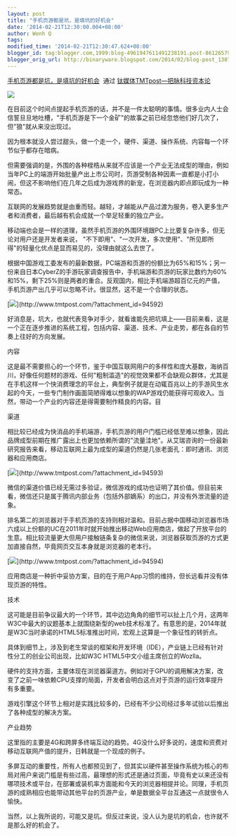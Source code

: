 ```yaml
---
layout: post
title: "手机页游都是坑，是填坑的好机会"
date: '2014-02-21T12:30:00.004+08:00'
author: Wenh Q
tags:
modified_time: '2014-02-21T12:30:47.624+08:00'
blogger_id: tag:blogger.com,1999:blog-4961947611491238191.post-8612657934962761042
blogger_orig_url: http://binaryware.blogspot.com/2014/02/blog-post_1307.html
---
```

[手机页游都是坑，是填坑的好机会](http://www.tmtpost.com/94595.html)  通过
[钛媒体TMTpost—把脉科技资本论](http://www.tmtpost.com/)


![](https://images-blogger-opensocial.googleusercontent.com/gadgets/proxy?url=http%3A%2F%2Fwww.tmtpost.com%2Fwp-content%2Fuploads%2F2014%2F02%2F13929512285.jpg&container=blogger&gadget=a&rewriteMime=image%2F*)

在目前这个时间点提起手机页游的话，并不是一件太聪明的事情。很多业内人士会信誓旦旦地吐槽，"手机页游是下一个金矿"的故事之前已经忽悠他们好几次了，但"狼"就从来没出现过。

因为根本就没人尝过甜头，做一个走一个，硬件、渠道、操作系统、内容每一个环节似乎都存在暗病。

但需要强调的是，外围的各种桎梏从来就不应该是一个产业无法成型的理由，例如当年PC上的端游开始批量产出上市公司时，页游受制各种因素一直都是小打小闹，但这不影响他们在几年之后成为游戏界的新宠，在浏览器内即点即玩成为一种常态。

互联网的发展趋势就是由重而轻。越轻，才越能从产品过渡为服务，卷入更多生产者和消费者，最后越有机会成就一个举足轻重的独立产业。

移动端也会是一样的道理，虽然手机页游的外围环境跟PC上比要复杂许多，但无论对用户还是开发者来说，
"不下即用"、"一次开发，多次使用"、"所见即所得"的轻量化优点是显而易见的，没理由就这么去世了。

根据中国游戏工委发布的最新数据，PC端游和页游的份额比为65%和15%；另一份来自日本CyberZ的手游玩家调查报告中，手机端游和页游的玩家比数约为60%和15%，剩下25%则是两者的重合。反观国内，相比手机端游超百亿元的产值，手机页游产出几乎可以忽略不计。很显然，这不是一个合理的状态。


[![](https://images-blogger-opensocial.googleusercontent.com/gadgets/proxy?url=http%3A%2F%2Fwww.tmtpost.com%2Fwp-content%2Fuploads%2F2014%2F02%2F139294981455-400x263.jpg&container=blogger&gadget=a&rewriteMime=image%2F*)](http://www.tmtpost.com/?attachment_id=94592)

好消息是，坑大，也就代表竞争对手少，就看谁能先把坑填上——目前来看，这是一个正在逐步推进的系统工程，包括内容、渠道、技术、产业走势，都在各自的节奏上往好的方向发展。



内容

这是最不需要担心的一个环节，鉴于中国互联网用户的多样性和庞大基数，海纳百川，好像任何题材的游戏、任何"粗制滥造"的视觉效果都不会缺观众群体，尤其是在手机这样一个快消费理念的平台上，典型例子就是在动辄百兆以上的手游风生水起的今天，一些专门制作画面简陋得难以想象的WAP游戏仍能获得可观收入。当然，带动一个产业的内容还是得需要制作精良的内容。目



渠道

相比较已经成为快消品的手机端游，手机页游的用户门槛已经低至难以想象，因此品牌成型前期在推广露出上也更加依赖所谓的"流量洼地"。从艾瑞咨询的一份最新研究报告来看，移动互联网上最为成型的渠道仍然是几张老面孔：即时通讯、浏览器和应用商店。

[![](https://images-blogger-opensocial.googleusercontent.com/gadgets/proxy?url=http%3A%2F%2Fwww.tmtpost.com%2Fwp-content%2Fuploads%2F2014%2F02%2F139294986062-400x223.png&container=blogger&gadget=a&rewriteMime=image%2F*)](http://www.tmtpost.com/?attachment_id=94593)



微信的渠道价值已经无需过多验证，微信游戏的成功也证明了其价值。但目前来看，微信还只是属于腾讯内部业务（包括外部嫡系）的出口，并没有外泄流量的迹象。

排名第二的浏览器对于手机页游的支持则相对温和。目前占据中国移动浏览器市场六成以上份额的UC在2011年时就开始推出移动Web应用商店，做起了开放平台的生意。相比较流量更大但用户接触链条复杂的微信来说，浏览器获取页游的方式更加直接自然，毕竟网页交互本身就是浏览器的老本行。

[![](https://images-blogger-opensocial.googleusercontent.com/gadgets/proxy?url=http%3A%2F%2Fwww.tmtpost.com%2Fwp-content%2Fuploads%2F2014%2F02%2F139294988215-400x200.png&container=blogger&gadget=a&rewriteMime=image%2F*)](http://www.tmtpost.com/?attachment_id=94594)

应用商店是一种折中妥协方案，目的在于用户App习惯的维持，但长远看并没有体现页游的特性。



技术

这可能是目前争议最大的一个环节，其中边边角角的细节可以扯上几个月，这两年W3C中最大的议题基本上就围绕新型的web技术标准了。有意思的是，2014年就是W3C当时承诺的HTML5标准推出时间，宏观上这算是一个象征性的转折点。

具体到细节上，涉及到老生常谈的框架和开发环境（IDE），产业链上已经有针对性分工的创业公司出现，比如W3C
HTML5中文小组主席创立的Wozlla。

硬件的支持方面，主要体现在浏览器渠道方。例如对于GPU的调用解决方案，改变了之前一味依赖CPU支撑的局面，开发者会明白这点对于页游的运行效率提升有多重要。

游戏引擎这个环节上相对是实践比较多的，已经有不少公司经过多年试验以后推出了各种成型的解决方案。



产业趋势

这里指的主要是4G和跨屏多终端互动的趋势。4G没什么好多说的，速度和资费对移动互联网产值的提升，日韩就是一个现成的例子。

多屏互动的重要性，所有人也都预见到了，但其实以硬件甚至操作系统为核心的布局对用户来说门槛是有些过高，最理想的形式还是通过页面，毕竟有史以来还没有哪项技术或平台，在部署或装机率方面能和今天的浏览器相提并论。同理，手机页游的成熟相应也能带动其他平台的页游产业，单是数据全平台互通这一点就很令人愉快。



当然，以上我所说的，可能又是坑。但反过来说，没人认为是坑的机会，也许就不是那么好的机会了。
